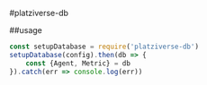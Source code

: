 #platziverse-db

##usage

```js
const setupDatabase = require('platziverse-db')
setupDatabase(config).then(db => {
    const {Agent, Metric} = db
}).catch(err => console.log(err))
```